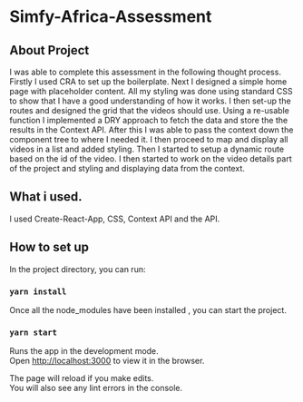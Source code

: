 # Simfy-Africa-Assessment

## About Project

I was able to complete this assessment in the following thought process. Firstly I used CRA to set up the boilerplate.
Next I designed a simple home page with placeholder content. 
All my styling was done using standard CSS to show that I have a  good understanding  of how it works.
I then set-up the routes and designed the grid that the videos should use.
Using a re-usable function I implemented a DRY approach to fetch the data and store the the results in the Context API.
After this I was able to pass the context down the component tree to where I needed it.
I then proceed to map and display all videos in a list and added styling.
Then I started to setup a dynamic route based on  the id of the video.
I then started to work on the video details part of the project and styling and displaying data from the context.

## What i used.

I used Create-React-App, CSS, Context API and the API.



## How to set up

In the project directory, you can run:

### `yarn install`

Once all the node_modules have been installed , you can start the project.

### `yarn start`

Runs the app in the development mode.\
Open [http://localhost:3000](http://localhost:3000) to view it in the browser.

The page will reload if you make edits.\
You will also see any lint errors in the console.
